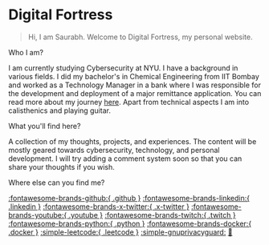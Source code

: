 <!-- --- -->
<!-- hide: -->
<!--   - navigation -->
<!--   - toc -->
<!-- --- -->
# Digital Fortress

> Hi, I am Saurabh. Welcome to Digital Fortress, my personal website.

Who I am?

I am currently studying Cybersecurity at NYU. I have a background in various
fields. I did my bachelor's in Chemical Engineering from IIT Bombay and worked
as a Technology Manager in a bank where I was responsible for the development
and deployment of a major remittance application. You can read more about my
journey [here](). Apart from technical aspects I am into calisthenics and
playing guitar.

What you'll find here?

A collection of my thoughts, projects, and experiences. The content will be
mostly geared towards cybersecurity, technology, and personal development. I
will try adding a comment system soon so that you can share your thoughts if you
wish.

Where else can you find me?

[:fontawesome-brands-github:{ .github }](https://github.com/rajguru7 "Github")
[:fontawesome-brands-linkedin:{ .linkedin }](https://www.linkedin.com/in/saurabh-rajguru-777777777777777777 "LinkedIn")
[:fontawesome-brands-x-twitter:{ .x-twitter }](https://x.com/rajguruVII "Twitter")
[:fontawesome-brands-youtube:{ .youtube }](https://www.youtube.com/@homeacademy2790 "Youtube")
[:fontawesome-brands-twitch:{ .twitch }](https://www.twitch.tv/blue0red7 "Twitch")
[:fontawesome-brands-python:{ .python }](https://pypi.org/user/sr7 "Python")
[:fontawesome-brands-docker:{ .docker }](https://hub.docker.com/u/rox7 "Docker")
[:simple-leetcode:{ .leetcode }](https://leetcode.com/u/saurabhrajguru7/ "Leetcode")
[:simple-gnuprivacyguard:](https://keys.openpgp.org/search?q=bluered%40tuta.io "PGP key")
[:e-mail:](mailto:bluered@tuta.io "Email")
